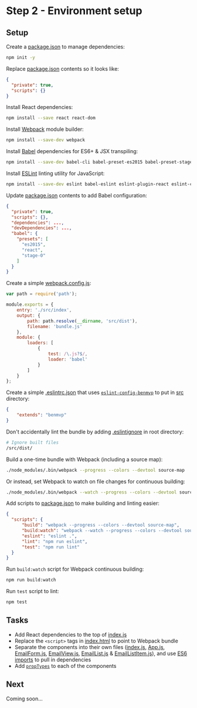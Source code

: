 # Step 2 - Environment setup

## Setup

Create a [package.json](https://docs.npmjs.com/files/package.json) to manage dependencies:

```sh
npm init -y
```

Replace [package.json](package.json) contents so it looks like:

```json
{
  "private": true,
  "scripts": {}
}
```

Install React dependencies:

```sh
npm install --save react react-dom
```

Install [Webpack](https://webpack.github.io/) module builder:

```sh
npm install --save-dev webpack
```

Install [Babel](http://babeljs.io/) dependencies for ES6+ & JSX transpiling:

```sh
npm install --save-dev babel-cli babel-preset-es2015 babel-preset-stage-0 babel-preset-react babel-loader
```

Install [ESLint](http://eslint.org/) linting utility for JavaScript:

```sh
npm install --save-dev eslint babel-eslint eslint-plugin-react eslint-config-benmvp
```

Update [package.json](package.json) contents to add Babel configuration:

```json
{
  "private": true,
  "scripts": {},
  "dependencies": ...,
  "devDependencies": ...,
  "babel": {
    "presets": [
      "es2015",
      "react",
      "stage-0"
    ]
  }
}
```

Create a simple [webpack.config.js](webpack.config.js):

```js
var path = require('path');

module.exports = {
    entry: './src/index',
    output: {
        path: path.resolve(__dirname, 'src/dist'),
        filename: 'bundle.js'
    },
    module: {
        loaders: [
            {
                test: /\.js?$/,
                loader: 'babel'
            }
        ]
    }
};
```

Create a simple [.eslintrc.json](src/.eslintrc.json) that uses [`eslint-config-benmvp`](https://github.com/benmvp/eslint-config-benmvp) to put in [src](src/) directory:

```json
{
    "extends": "benmvp"
}
```

Don't accidentally lint the bundle by adding [.eslintignore](.eslintignore) in root directory:

```bash
# Ignore built files
/src/dist/
```

Build a one-time bundle with Webpack (including a source map):

```sh
./node_modules/.bin/webpack --progress --colors --devtool source-map
```

Or instead, set Webpack to watch on file changes for continuous building:

```sh
./node_modules/.bin/webpack --watch --progress --colors --devtool source-map
```

Add scripts to [package.json](package.json) to make building and linting easier:

```json
{
  "scripts": {
      "build": "webpack --progress --colors --devtool source-map",
      "build:watch": "webpack --watch --progress --colors --devtool source-map",
      "eslint": "eslint .",
      "lint": "npm run eslint",
      "test": "npm run lint"
  }
}
```

Run `build:watch` script for Webpack continuous building:

```sh
npm run build:watch
```

Run `test` script to lint:

```sh
npm test
```

## Tasks

- Add React dependencies to the top of [index.js](src/index.js)
- Replace the `<script>` tags in [index.html](src/index.html) to point to Webpack bundle
- Separate the components into their own files ([index.js](src/index.js), [App.js](src/containers/App.js), [EmailForm.js](src/components/EmailForm.js), [EmailView.js](src/components/EmailView.js), [EmailList.js](src/components/EmailList.js) & [EmailListItem.js](src/components/EmailListItem.js)), and use [ES6 imports](https://developer.mozilla.org/en-US/docs/Web/JavaScript/Reference/Statements/import) to pull in dependencies
- Add [`propTypes`](https://facebook.github.io/react/docs/reusable-components.html) to each of the components

## Next

Coming soon...
